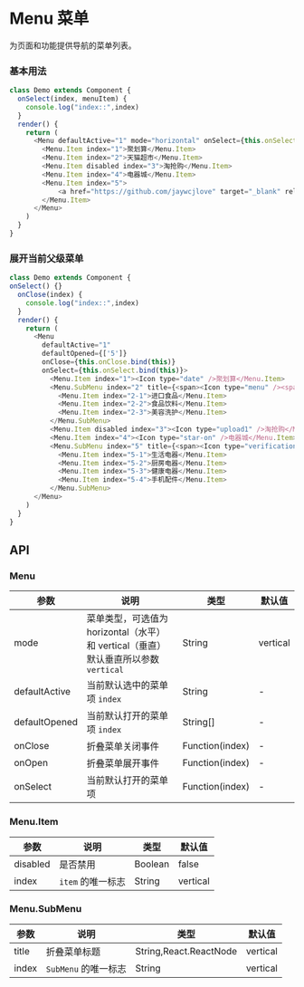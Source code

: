 Menu 菜单
===

为页面和功能提供导航的菜单列表。

### 基本用法

<!--DemoStart--> 
```js
class Demo extends Component {
  onSelect(index, menuItem) {
    console.log("index::",index)
  }
  render() {
    return (
      <Menu defaultActive="1" mode="horizontal" onSelect={this.onSelect.bind(this)}>
        <Menu.Item index="1">聚划算</Menu.Item>
        <Menu.Item index="2">天猫超市</Menu.Item>
        <Menu.Item disabled index="3">淘抢购</Menu.Item>
        <Menu.Item index="4">电器城</Menu.Item>
        <Menu.Item index="5">
            <a href="https://github.com/jaywcjlove" target="_blank" rel="noopener noreferrer">电器城- Link</a>
        </Menu.Item>
      </Menu>
    )
  }
}
```
<!--End-->

### 展开当前父级菜单

<!--DemoStart--> 
```js
class Demo extends Component {
onSelect() {}
  onClose(index) {
    console.log("index::",index)
  }
  render() {
    return (
      <Menu 
        defaultActive="1" 
        defaultOpened={['5']}
        onClose={this.onClose.bind(this)}
        onSelect={this.onSelect.bind(this)}>
          <Menu.Item index="1"><Icon type="date" />聚划算</Menu.Item>
          <Menu.SubMenu index="2" title={<span><Icon type="menu" /><span>天猫超市</span></span>}>
            <Menu.Item index="2-1">进口食品</Menu.Item>
            <Menu.Item index="2-2">食品饮料</Menu.Item>
            <Menu.Item index="2-3">美容洗护</Menu.Item>
          </Menu.SubMenu>
          <Menu.Item disabled index="3"><Icon type="upload1" />淘抢购</Menu.Item>
          <Menu.Item index="4"><Icon type="star-on" />电器城</Menu.Item>
          <Menu.SubMenu index="5" title={<span><Icon type="verification" /><span>折叠菜单</span></span>}>
            <Menu.Item index="5-1">生活电器</Menu.Item>
            <Menu.Item index="5-2">厨房电器</Menu.Item>
            <Menu.Item index="5-3">健康电器</Menu.Item>
            <Menu.Item index="5-4">手机配件</Menu.Item>
          </Menu.SubMenu>
      </Menu>
    )
  }
}
```
<!--End-->

## API

### Menu

| 参数 | 说明 | 类型 | 默认值 |
|--------- |-------- |--------- |-------- |
| mode | 菜单类型，可选值为 horizontal（水平） 和 vertical（垂直） 默认垂直所以参数`vertical`   | String | vertical |
| defaultActive | 当前默认选中的菜单项 `index` | String | - |
| defaultOpened | 当前默认打开的菜单项 `index` | String[] | - |
| onClose | 折叠菜单关闭事件 | Function(index) | - |
| onOpen | 折叠菜单展开事件 | Function(index) | - |
| onSelect | 当前默认打开的菜单项 | Function(index) | - |

### Menu.Item

| 参数 | 说明 | 类型 | 默认值 |
|--------- |-------- |--------- |-------- |
| disabled | 是否禁用 | Boolean | false |
| index | `item` 的唯一标志 | String | vertical |

### Menu.SubMenu

| 参数 | 说明 | 类型 | 默认值 |
|--------- |-------- |--------- |-------- |
| title | 折叠菜单标题 | String,React.ReactNode | vertical |
| index | `SubMenu` 的唯一标志 | String | vertical |


